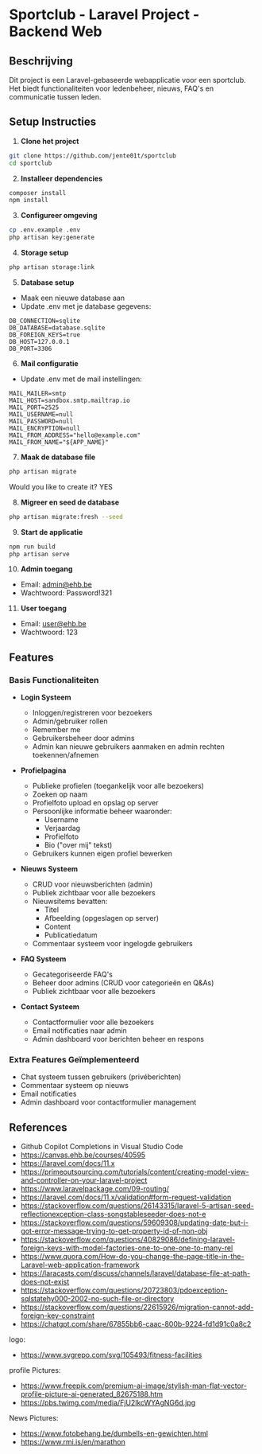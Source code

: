 # Sportclub - Laravel Project - Backend Web
 
## Beschrijving
Dit project is een Laravel-gebaseerde webapplicatie voor een sportclub. Het biedt functionaliteiten voor ledenbeheer, nieuws, FAQ's en communicatie tussen leden.

## Setup Instructies
1. **Clone het project**
```bash
git clone https://github.com/jente01t/sportclub
cd sportclub
```

2. **Installeer dependencies**
```bash
composer install
npm install
```

3. **Configureer omgeving**
```bash
cp .env.example .env
php artisan key:generate
```

4. **Storage setup**
```bash
php artisan storage:link
```

5. **Database setup**
- Maak een nieuwe database aan
- Update .env met je database gegevens:
```env
DB_CONNECTION=sqlite
DB_DATABASE=database.sqlite
DB_FOREIGN_KEYS=true
DB_HOST=127.0.0.1
DB_PORT=3306
```

6. **Mail configuratie**
- Update .env met de mail instellingen:
```env
MAIL_MAILER=smtp
MAIL_HOST=sandbox.smtp.mailtrap.io
MAIL_PORT=2525
MAIL_USERNAME=null
MAIL_PASSWORD=null
MAIL_ENCRYPTION=null
MAIL_FROM_ADDRESS="hello@example.com"
MAIL_FROM_NAME="${APP_NAME}"
```

7. **Maak de database file**
```bash
php artisan migrate
```
Would you like to create it?
YES

8. **Migreer en seed de database**
```bash
php artisan migrate:fresh --seed
```

9. **Start de applicatie**
```bash
npm run build
php artisan serve
```

10. **Admin toegang**
- Email: admin@ehb.be
- Wachtwoord: Password!321

11. **User toegang**
- Email: user@ehb.be
- Wachtwoord: 123

## Features

### Basis Functionaliteiten
- **Login Systeem**
  - Inloggen/registreren voor bezoekers
  - Admin/gebruiker rollen
  - Remember me
  - Gebruikersbeheer door admins
  - Admin kan nieuwe gebruikers aanmaken en admin rechten toekennen/afnemen

- **Profielpagina**
  - Publieke profielen (toegankelijk voor alle bezoekers)
  - Zoeken op naam
  - Profielfoto upload en opslag op server
  - Persoonlijke informatie beheer waaronder:
    - Username
    - Verjaardag
    - Profielfoto
    - Bio ("over mij" tekst)
  - Gebruikers kunnen eigen profiel bewerken

- **Nieuws Systeem**
  - CRUD voor nieuwsberichten (admin)
  - Publiek zichtbaar voor alle bezoekers
  - Nieuwsitems bevatten:
    - Titel
    - Afbeelding (opgeslagen op server)
    - Content
    - Publicatiedatum
  - Commentaar systeem voor ingelogde gebruikers

- **FAQ Systeem**
  - Gecategoriseerde FAQ's
  - Beheer door admins (CRUD voor categorieën en Q&As)
  - Publiek zichtbaar voor alle bezoekers

- **Contact Systeem**
  - Contactformulier voor alle bezoekers
  - Email notificaties naar admin
  - Admin dashboard voor berichten beheer en respons

### Extra Features Geïmplementeerd
- Chat systeem tussen gebruikers (privéberichten)
- Commentaar systeem op nieuws
- Email notificaties
- Admin dashboard voor contactformulier management

## References
- Github Copilot Completions in Visual Studio Code
- https://canvas.ehb.be/courses/40595
- https://laravel.com/docs/11.x
- https://primeoutsourcing.com/tutorials/content/creating-model-view-and-controller-on-your-laravel-project 
- https://www.laravelpackage.com/09-routing/ 
- https://laravel.com/docs/11.x/validation#form-request-validation
- https://stackoverflow.com/questions/26143315/laravel-5-artisan-seed-reflectionexception-class-songstableseeder-does-not-e
- https://stackoverflow.com/questions/59609308/updating-date-but-i-got-error-message-trying-to-get-property-id-of-non-obj
- https://stackoverflow.com/questions/40829086/defining-laravel-foreign-keys-with-model-factories-one-to-one-one-to-many-rel
- https://www.quora.com/How-do-you-change-the-page-title-in-the-Laravel-web-application-framework
- https://laracasts.com/discuss/channels/laravel/database-file-at-path-does-not-exist
- https://stackoverflow.com/questions/20723803/pdoexception-sqlstatehy000-2002-no-such-file-or-directory
- https://stackoverflow.com/questions/22615926/migration-cannot-add-foreign-key-constraint
- https://chatgpt.com/share/67855bb6-caac-800b-9224-fd1d91c0a8c2 

logo:
- https://www.svgrepo.com/svg/105493/fitness-facilities

profile Pictures:
- https://www.freepik.com/premium-ai-image/stylish-man-flat-vector-profile-picture-ai-generated_82675188.htm
- https://pbs.twimg.com/media/FjU2lkcWYAgNG6d.jpg

News Pictures:
- https://www.fotobehang.be/dumbells-en-gewichten.html
- https://www.rmi.is/en/marathon
